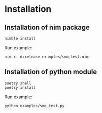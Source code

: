 # Installation

## Installation of nim package

```
nimble install
```

Run example:

```
nim r -d:release examples/smo_test.nim
```

## Installation of python module

```
poetry shell
poetry install
```

Run example:

```
python examples/smo_test.py
```
